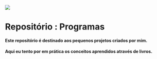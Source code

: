 <img src="https://img.shields.io/badge/python-3670A0?style=for-the-badge&logo=python&logoColor=ffdd54"/>

# Repositório : Programas

#### Este repositório é destinado aos pequenos projetos criados por mim.
#### Aqui eu tento por em prática os conceitos aprendidos através de livros.
